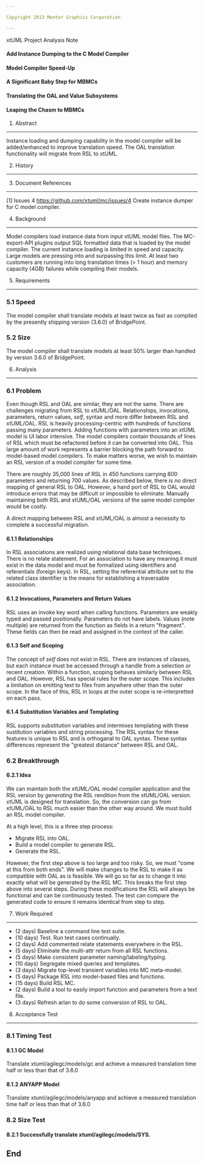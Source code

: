 ```yaml
---

Copyright 2013 Mentor Graphics Corporation

---
```


xtUML Project Analysis Note

#### Add Instance Dumping to the C Model Compiler
#### Model Compiler Speed-Up
#### A Significant Baby Step for MBMCs
#### Translating the OAL and Value Subsystems
#### Leaping the Chasm to MBMCs


1.  Abstract
------------
Instance loading and dumping capability in the model compiler will be
added/enhanced to improve translation speed.  The OAL translation
functionality will migrate from RSL to xtUML.


2.  History
-----------


3.  Document References
-----------------------
[1] Issues 4 <https://github.com/xtuml/mc/issues/4>
    Create instance dumper for C model compiler.


4.  Background
--------------
Model compilers load instance data from input xtUML model files.  The
MC-export-API plugins output SQL formatted data that is loaded by the
model compiler.  The current instance loading is limited in speed and
capacity.  Large models are pressing into and surpassing this limit.
At least two customers are running into long translation times (> 1 hour)
and memory capacity (4GB) failures while compiling their models.


5.  Requirements
----------------
### 5.1 Speed
The model compiler shall translate models at least twice as fast as compiled
by the presently shipping version (3.6.0) of BridgePoint.

### 5.2 Size
The model compiler shall translate models at least 50% larger than handled
by version 3.6.0 of BridgePoint.


6.  Analysis
------------

### 6.1  Problem

Even though RSL and OAL are similar, they are not the same.  There are
challenges migrating from RSL to xtUML/OAL.  Relationships,
invocations, parameters, return values, _self_, syntax and more differ
between RSL and xtUML/OAL.  RSL is heavily processing-centric with hundreds
of functions passing many parameters.  Adding functions with parameters into
an xtUML model is UI labor intensive.  The model compilers contain thousands
of lines of RSL which must be refactored before it can be converted into OAL.
This large amount of work represents a barrier blocking the path forward to
model-based model compilers.  To make matters worse, we wish to maintain an
RSL version of a model compiler for some time.

There are roughly 35,000 lines of RSL in 450 functions carrying 800
parameters and returning 700 values.  As described below, there is no
direct mapping of general RSL to OAL.  However, a hand port of RSL to OAL
would introduce errors that may be difficult or impossible to eliminate.
Manually maintaining both RSL and xtUML/OAL versions of the same model
compiler would be costly.

A direct mapping between RSL and xtUML/OAL is almost a necessity to complete
a successful migration.

#### 6.1.1  Relationships
In RSL associations are realized using relational data base techniques.
There is no relate statement.  For an association to have any meaning it
must exist in the data model and must be formalized using identifiers
and referentials (foreign keys).  In RSL, setting the referential
attribute set to the related class identifier is the means for establishing
a traversable association.

#### 6.1.2  Invocations, Parameters and Return Values
RSL uses an invoke key word when calling functions.  Parameters are weakly
typed and passed positionally.  Parameters do not have labels.  Values
(note multiple) are returned from the function as fields in a return
"fragment".  These fields can then be read and assigned in the context
of the caller.

#### 6.1.3  Self and Scoping
The concept of _self_ does not exist in RSL.  There are instances of
classes, but each instance must be accessed through a handle from a
selection or recent creation.  Within a function, scoping behaves
similarly between RSL and OAL.  However, RSL has special rules
for the outer scope.  This includes a limitation on emitting text to
files from anywhere other than the outer scope.  In the face of this,
RSL in loops at the outer scope is re-interpretted on each pass.

#### 6.1.4  Substitution Variables and Templating
RSL supports substitution variables and intermixes templating with
these sustitution variables and string processing.  The RSL syntax for
these features is unique to RSL and is orthoganal to OAL syntax.
These syntax differences represent the "greatest distance" between
RSL and OAL.


### 6.2  Breakthrough

#### 6.2.1  Idea
We can maintain both the xtUML/OAL model compiler application and the
RSL version by _generating_ the RSL rendition from the xtUML/OAL version.
xtUML is designed for translation.  So, the conversion can go from xtUML/OAL
to RSL much easier than the other way around.  We must build an RSL
model compiler.

At a high level, this is a three step process:
- Migrate RSL into OAL.
- Build a model compiler to generate RSL.
- Generate the RSL.

However, the first step above is too large and too risky.  So, we must
"come at this from both ends".  We will make changes to the RSL to make
it as compatible with OAL as is feasible.  We will go so far as to
change it into exactly what will be generated by the RSL MC.  This
breaks the first step above into several steps.  During these modifications
the RSL will always be functional and can be continuously tested.  The
test can compare the generated code to ensure it remains identical from
step to step.


7.  Work Required
-----------------

- (2 days) Baseline a command line test suite.
- (10 days) Test.  Run test cases continually.
- (2 days) Add commented relate statements everywhere in the RSL.
- (5 days) Eliminate the multi-attr return from all RSL functions.
- (5 days) Make consistent parameter naming/labeling/typing.
- (10 days) Segregate mixed queries and templates.
- (3 days) Migrate top-level transient variables into MC meta-model.
- (5 days) Package RSL into model-based files and functions.
- (15 days) Build RSL MC.
- (2 days) Build a tool to easily import function and parameters from
a text file.
- (3 days) Refresh arlan to do some conversion of RSL to OAL.


8.  Acceptance Test
------------
### 8.1    Timing Test
#### 8.1.1 GC Model
Translate xtuml/agilegc/models/gc and achieve a measured translation
time half or less than that of 3.6.0
#### 8.1.2 ANYAPP Model
Translate xtuml/agilegc/models/anyapp and achieve a measured translation
time half or less than that of 3.6.0
### 8.2    Size Test
#### 8.2.1  Successfully translate xtuml/agilegc/models/SYS.

End
---

